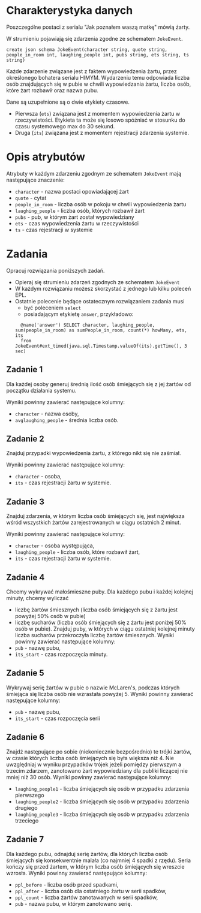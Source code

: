 # Charakterystyka danych
Poszczególne postaci z serialu "Jak poznałem waszą matkę" mówią żarty. 

W strumieniu pojawiają się zdarzenia zgodne ze schematem `JokeEvent`.

```
create json schema JokeEvent(character string, quote string, people_in_room int, laughing_people int, pubs string, ets string, ts string)
```

Każde zdarzenie związane jest z faktem wypowiedzenia żartu, przez określonego bohatera serialu HIMYM. Wydarzeniu temu odpowiada liczba osób znajdujących się w pubie w chwili wypowiedzania żartu, liczba osób, które żart rozbawił oraz nazwa pubu.  

Dane są uzupełnione są o dwie etykiety czasowe. 
* Pierwsza (`ets`) związana jest z momentem wypowiedzenia żartu w rzeczywistości. 
  Etykieta ta może się losowo spóźniać w stosunku do czasu systemowego max do 30 sekund.
* Druga (`its`) związana jest z momentem rejestracji zdarzenia systemie.

# Opis atrybutów

Atrybuty w każdym zdarzeniu zgodnym ze schematem `JokeEvent` mają następujące znaczenie:

* `character` - nazwa postaci opowiadającej żart
* `quote` - cytat
* `people_in_room` - liczba osób w pokoju w chwili wypowiedzenia żartu 
* `laughing_people` - liczba osób, których rozbawił żart
* `pubs` - pub, w którym żart został wypowiedziany
* `ets` - czas wypowiedzenia żartu w rzeczywistości
* `ts` - czas rejestracji w systemie

# Zadania
Opracuj rozwiązania poniższych zadań. 
* Opieraj się strumieniu zdarzeń zgodnych ze schematem `JokeEvent`
* W każdym rozwiązaniu możesz skorzystać z jednego lub kilku poleceń EPL.
* Ostatnie polecenie będące ostatecznym rozwiązaniem zadania musi 
  * być poleceniem `select` 
  * posiadającym etykietę `answer`, przykładowo:
  ```aidl
    @name('answer') SELECT character, laughing_people, sum(people_in_room) as sumPeople_in_room, count(*) howMany, ets, its
    from JokeEvent#ext_timed(java.sql.Timestamp.valueOf(its).getTime(), 3 sec)
  ```

## Zadanie 1
Dla każdej osoby generuj średnią ilość osób śmiejących się z jej żartów od początku działania systemu. 

Wyniki powinny zawierać następujące kolumny:
- `character` - nazwa osoby,
- `avglaughing_people` - średnia liczba osób.

## Zadanie 2
Znajduj przypadki wypowiedzenia żartu, z którego nikt się nie zaśmiał. 

Wyniki powinny zawierać następujące kolumny:
- `character` - osoba,
- `its` - czas rejestracji żartu w systemie.

## Zadanie 3
Znajduj zdarzenia, w którym liczba osób śmiejących się, jest największa wśród wszystkich żartów zarejestrowanych w ciągu ostatnich 2 minut. 

Wyniki powinny zawierać następujące kolumny:
- `character` - osoba występująca,
- `laughing_people` - liczba osób, które rozbawił żart,
- `its` - czas rejestracji żartu w systemie.

## Zadanie 4
Chcemy wykrywać małośmieszne puby. Dla każdego pubu i każdej kolejnej minuty, chcemy wyliczać 
- liczbę żartów śmiesznych (liczba osób śmiejących się z żartu jest powyżej 50% osób w pubie)
- liczbę sucharów (liczba osób śmiejących się z żartu jest poniżej 50% osób w pubie).
Znajduj puby, w których w ciągu ostatniej kolejnej minuty liczba sucharów przekroczyła liczbę żartów śmiesznych. 
Wyniki powinny zawierać następujące kolumny:
- `pub` - nazwę pubu,
- `its_start` - czas rozpoczęcia minuty.

## Zadanie 5
Wykrywaj serię żartów w pubie o nazwie McLaren's, podczas których śmiejąca się liczba osób nie wzrastała powyżej 5.
Wyniki powinny zawierać następujące kolumny:
- `pub` - nazwę pubu,
- `its_start` - czas rozpoczęcia serii 

## Zadanie 6
Znajdź następujące po sobie (niekoniecznie bezpośrednio) te trójki żartów, w czasie których liczba osób śmiejących się była większa niż 4. Nie uwzględniaj w wyniku przypadków trójek jeżeli pomiędzy pierwszym a trzecim zdarzem, zanotowano żart wypowiedziany dla publiki liczącej nie mniej niż 30 osób. 
Wyniki powinny zawierać następujące kolumny:
- `laughing_people1` - liczba śmiejących się osób w przypadku zdarzenia pierwszego
- `laughing_people2` - liczba śmiejących się osób w przypadku zdarzenia drugiego
- `laughing_people3` - liczba śmiejących się osób w przypadku zdarzenia trzeciego

## Zadanie 7
Dla każdego pubu, odnajduj serię żartów, dla których liczba osób śmiejących się konsekwentnie malała (co najmniej 4 spadki z rzędu). Seria kończy się przed żartem, w którym liczba osób śmiejących się wreszcie wzrosła.
Wyniki powinny zawierać następujące kolumny:
- `ppl_before` - liczba osób przed spadkami,
- `ppl_after` - liczba osób dla ostatniego żartu w serii spadków,
- `ppl_count` - liczba żartów zanotawanych w serii spadków,
- `pub` - nazwa pubu, w którym zanotowano serię.
